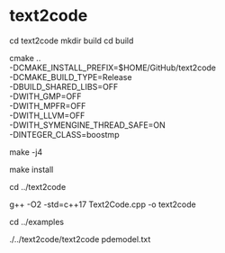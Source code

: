 # text2code

cd text2code 
mkdir build
cd build

cmake .. \
  -DCMAKE_INSTALL_PREFIX=$HOME/GitHub/text2code \
  -DCMAKE_BUILD_TYPE=Release \
  -DBUILD_SHARED_LIBS=OFF \
  -DWITH_GMP=OFF \
  -DWITH_MPFR=OFF \
  -DWITH_LLVM=OFF \
  -DWITH_SYMENGINE_THREAD_SAFE=ON \
  -DINTEGER_CLASS=boostmp

make -j4

make install 

cd ../text2code 

g++ -O2 -std=c++17 Text2Code.cpp -o text2code

cd ../examples 

./../text2code/text2code pdemodel.txt


